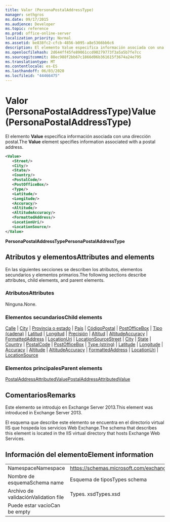```yaml
---
title: Valor (PersonaPostalAddressType)
manager: sethgros
ms.date: 09/17/2015
ms.audience: Developer
ms.topic: reference
ms.prod: office-online-server
localization_priority: Normal
ms.assetid: be838fc2-cfcb-4856-b095-a8e5366bb6c6
description: El elemento Value especifica información asociada con una dirección postal.
ms.openlocfilehash: 2d644ff45fe89061ccd90279773f3a5a5b7fe7cc
ms.sourcegitcommit: 88ec988f2bb67c1866d06b361615f3674a24e795
ms.translationtype: MT
ms.contentlocale: es-ES
ms.lasthandoff: 06/03/2020
ms.locfileid: "44466475"
---
```

# <a name="value-personapostaladdresstype"></a><span data-ttu-id="518f5-103">Valor (PersonaPostalAddressType)</span><span class="sxs-lookup"><span data-stu-id="518f5-103">Value (PersonaPostalAddressType)</span></span>

<span data-ttu-id="518f5-104">El elemento **Value** especifica información asociada con una dirección postal.</span><span class="sxs-lookup"><span data-stu-id="518f5-104">The **Value** element specifies information associated with a postal address.</span></span> 
  
```XML
<Value>
   <Street/>
   <City/>
   <State/>
   <Country/>
   <PostalCode/>
   <PostOfficeBox/>
   <Type/>
   <Latitude/>
   <Longitude/>
   <Accuracy/>
   <Altitude/>
   <AltitudeAccuracy/>
   <FormattedAddress/>
   <LocationUri/>
   <LocationSource/>
</Value>
```

<span data-ttu-id="518f5-105">**PersonaPostalAddressType**</span><span class="sxs-lookup"><span data-stu-id="518f5-105">**PersonaPostalAddressType**</span></span>

## <a name="attributes-and-elements"></a><span data-ttu-id="518f5-106">Atributos y elementos</span><span class="sxs-lookup"><span data-stu-id="518f5-106">Attributes and elements</span></span>

<span data-ttu-id="518f5-107">En las siguientes secciones se describen los atributos, elementos secundarios y elementos primarios.</span><span class="sxs-lookup"><span data-stu-id="518f5-107">The following sections describe attributes, child elements, and parent elements.</span></span>
  
### <a name="attributes"></a><span data-ttu-id="518f5-108">Atributos</span><span class="sxs-lookup"><span data-stu-id="518f5-108">Attributes</span></span>

<span data-ttu-id="518f5-109">Ninguna.</span><span class="sxs-lookup"><span data-stu-id="518f5-109">None.</span></span>
  
### <a name="child-elements"></a><span data-ttu-id="518f5-110">Elementos secundarios</span><span class="sxs-lookup"><span data-stu-id="518f5-110">Child elements</span></span>

<span data-ttu-id="518f5-111">[Calle](street.md)  |  [City](city.md)  |  [Provincia o estado](state-ex15websvcsotherref.md)  |  [País](country.md)  |  [CódigoPostal](postalcode.md)  |  [PostOfficeBox](postofficebox.md)  |  [Tipo (cadena)](type-string.md)  |  [Latitud](latitude.md)  |  [Longitud](longitude.md)  |  [Precisión](accuracy.md)  |  [Altitud](altitude.md)  |  [AltitudeAccuracy](altitudeaccuracy.md)  |  [FormattedAddress](formattedaddress.md)  |  [LocationUri](locationuri.md)  |  [LocationSource](locationsource.md)</span><span class="sxs-lookup"><span data-stu-id="518f5-111">[Street](street.md) | [City](city.md) | [State](state-ex15websvcsotherref.md) | [Country](country.md) | [PostalCode](postalcode.md) | [PostOfficeBox](postofficebox.md) | [Type (string)](type-string.md) | [Latitude](latitude.md) | [Longitude](longitude.md) | [Accuracy](accuracy.md) | [Altitude](altitude.md) | [AltitudeAccuracy](altitudeaccuracy.md) | [FormattedAddress](formattedaddress.md) | [LocationUri](locationuri.md) | [LocationSource](locationsource.md)</span></span>
  
### <a name="parent-elements"></a><span data-ttu-id="518f5-112">Elementos principales</span><span class="sxs-lookup"><span data-stu-id="518f5-112">Parent elements</span></span>

[<span data-ttu-id="518f5-113">PostalAddressAttributedValue</span><span class="sxs-lookup"><span data-stu-id="518f5-113">PostalAddressAttributedValue</span></span>](postaladdressattributedvalue.md)
  
## <a name="remarks"></a><span data-ttu-id="518f5-114">Comentarios</span><span class="sxs-lookup"><span data-stu-id="518f5-114">Remarks</span></span>

<span data-ttu-id="518f5-115">Este elemento se introdujo en Exchange Server 2013.</span><span class="sxs-lookup"><span data-stu-id="518f5-115">This element was introduced in Exchange Server 2013.</span></span>
  
<span data-ttu-id="518f5-116">El esquema que describe este elemento se encuentra en el directorio virtual IIS que hospeda los servicios Web Exchange.</span><span class="sxs-lookup"><span data-stu-id="518f5-116">The schema that describes this element is located in the IIS virtual directory that hosts Exchange Web Services.</span></span>
  
## <a name="element-information"></a><span data-ttu-id="518f5-117">Información del elemento</span><span class="sxs-lookup"><span data-stu-id="518f5-117">Element information</span></span>

|||
|:-----|:-----|
|<span data-ttu-id="518f5-118">Namespace</span><span class="sxs-lookup"><span data-stu-id="518f5-118">Namespace</span></span>  <br/> |https://schemas.microsoft.com/exchange/services/2006/types  <br/> |
|<span data-ttu-id="518f5-119">Nombre de esquema</span><span class="sxs-lookup"><span data-stu-id="518f5-119">Schema name</span></span>  <br/> |<span data-ttu-id="518f5-120">Esquema de tipos</span><span class="sxs-lookup"><span data-stu-id="518f5-120">Types schema</span></span>  <br/> |
|<span data-ttu-id="518f5-121">Archivo de validación</span><span class="sxs-lookup"><span data-stu-id="518f5-121">Validation file</span></span>  <br/> |<span data-ttu-id="518f5-122">Types. xsd</span><span class="sxs-lookup"><span data-stu-id="518f5-122">Types.xsd</span></span>  <br/> |
|<span data-ttu-id="518f5-123">Puede estar vacío</span><span class="sxs-lookup"><span data-stu-id="518f5-123">Can be empty</span></span>  <br/> ||
   

